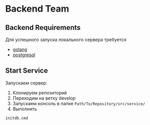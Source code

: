 # Backend Team

## Backend Requirements    
Для успешного запуска локального сервера требуется
* [golang](https://golang.org/)
* [postgresql](https://www.postgresql.org/)

## Start Service   
Запускаем сервер:
1. Клонируем репозиторий
2. Переходим на ветку develop
3. Запускаем консоль в папке `Path/To/Repository/src/service/`
4. Выполнить
 ```
 initdb.cmd
 ```
 
